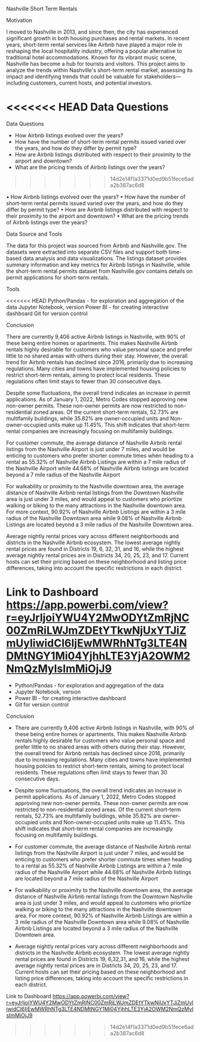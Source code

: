 Nashville Short Term Rentals

Motivation

I moved to Nashville in 2013, and since then, the city has experienced significant growth in both housing purchases and rental markets. In recent years, short-term rental services like Airbnb have played a major role in reshaping the local hospitality industry, offering a popular alternative to traditional hotel accommodations. Known for its vibrant music scene, Nashville has become a hub for tourists and visitors. This project aims to analyze the trends within Nashville's short-term rental market, assessing its impact and identifying trends that could be valuable for stakeholders—including customers, current hosts, and potential investors.

<<<<<<< HEAD
Data Questions
=======
Data Questions 

* How Airbnb listings evolved over the years?
* How have the number of short-term rental permits issued varied over the years, and how do they differ by permit type?
* How are Airbnb listings distributed with respect to their proximity to the airport and downtown? 
* What are the pricing trends of Airbnb listings over the years?

>>>>>>> 14d2e14f1a3371d0ed9b51fece6ada2b387ac6d8

• How Airbnb listings evolved over the years? • How have the number of short-term rental permits issued varied over the years, and how do they differ by permit type? • How are Airbnb listings distributed with respect to their proximity to the airport and downtown? • What are the pricing trends of Airbnb listings over the years?

Data Source and Tools

The data for this project was sourced from Airbnb and Nashville.gov. The datasets were extracted into separate CSV files and support both time-based data analysis and data visualizations. The listings dataset provides summary information and key metrics for Airbnb listings in Nashville, while the short-term rental permits dataset from Nashville.gov contains details on permit applications for short-term rentals.

Tools

<<<<<<< HEAD
Python/Pandas - for exploration and aggregation of the data Jupyter Notebook, version Power BI - for creating interactive dashboard Git for version control

Conclusion

There are currently 9,406 active Airbnb listings in Nashville, with 90% of these being entire homes or apartments. This makes Nashville Airbnb rentals highly desirable for customers who value personal space and prefer little to no shared areas with others during their stay. However, the overall trend for Airbnb rentals has declined since 2016, primarily due to increasing regulations. Many cities and towns have implemented housing policies to restrict short-term rentals, aiming to protect local residents. These regulations often limit stays to fewer than 30 consecutive days.

Despite some fluctuations, the overall trend indicates an increase in permit applications. As of January 1, 2022, Metro Codes stopped approving new non-owner permits. These non-owner permits are now restricted to non-residential zoned areas. Of the current short-term rentals, 52.73% are multifamily buildings, while 35.82% are owner-occupied units and Non-owner-occupied units make up 11.45%. This shift indicates that short-term rental companies are increasingly focusing on multifamily buildings.

For customer commute, the average distance of Nashville Airbnb rental listings from the Nashville Airport is just under 7 miles, and would be enticing to customers who prefer shorter commute times when heading to a rental as 55.32% of Nashville Airbnb Listings are within a 7 mile radius of the Nashville Airport while 44.68% of Nashville Airbnb listings are located beyond a 7 mile radius of the Nashville Airport

For walkability or proximity to the Nashville downtown area, the average distance of Nashville Airbnb rental listings from the Downtown Nashville area is just under 3 miles, and would appeal to customers who priortize walking or biking to the many attractions in the Nashville downtown area. For more context, 90.92% of Nashville Airbnb Listings are within a 3 mile radius of the Nashville Downtown area while 9.08% of Nashville Airbnb Listings are located beyond a 3 mile radius of the Nashville Downtown area.

Average nightly rental prices vary across different neighborhoods and districts in the Nashville Airbnb ecosystem. The lowest average nightly rental prices are found in Districts 19, 6, 32, 31, and 16, while the highest average nightly rental prices are in Districts 34, 20, 25, 23, and 17. Current hosts can set their pricing based on these neighborhood and listing price differences, taking into account the specific restrictions in each district.

Link to Dashboard https://app.powerbi.com/view?r=eyJrIjoiYWU4Y2MwODYtZmRjNC00ZmRiLWJmZDEtYTkwNjUxYTJiZmUyIiwidCI6IjEwMWRhNTg3LTE4NDMtNGY1Mi04YjhhLTE3YjA2OWM2NmQzMyIsImMiOjJ9
=======
* Python/Pandas - for exploration and aggregation of the data
* Jupyter Notebook, version
* Power BI - for creating interactive dashboard
* Git for version control

Conclusion

* There are currently 9,406 active Airbnb listings in Nashville, with 90% of these being entire homes or apartments. This makes Nashville Airbnb rentals highly desirable for customers who value personal space and prefer little to no shared areas with others during their stay. However, the overall trend for Airbnb rentals has declined since 2016, primarily due to increasing regulations. Many cities and towns have implemented housing policies to restrict short-term rentals, aiming to protect local residents. These regulations often limit stays to fewer than 30 consecutive days.
   
* Despite some fluctuations, the overall trend indicates an increase in permit applications. As of January 1, 2022, Metro Codes stopped approving new non-owner permits. These non-owner permits are now restricted to non-residential zoned areas. Of the current short-term rentals, 52.73% are multifamily buildings, while 35.82% are owner-occupied units and Non-owner-occupied units make up 11.45%. This shift indicates that short-term rental companies are increasingly focusing on multifamily buildings.

* For customer commute, the average distance of Nashville Airbnb rental listings from the Nashville Airport is just under 7 miles, and would be enticing to customers who prefer shorter commute times when heading to a rental as 55.32% of Nashville Airbnb Listings are within a 7 mile radius of the Nashville Airport while 44.68% of Nashville Airbnb listings are located beyond a 7 mile radius of the Nashville Airport

* For walkability or proximity to the Nashville downtown area, the average distance of Nashville Airbnb rental listings from the Downtown Nashville area is just under 3 miles, and would appeal to customers who priortize walking or biking to the many attractions in the Nashville downtown area. For more context, 90.92% of Nashville Airbnb Listings are within a 3 mile radius of the Nashville Downtown area while 9.08% of Nashville Airbnb Listings are located beyond a 3 mile radius of the Nashville Downtown area.

* Average nightly rental prices vary across different neighborhoods and districts in the Nashville Airbnb ecosystem. The lowest average nightly rental prices are found in Districts 19, 6,32,31, and 16, while the highest average nightly rental prices are in Districts 34, 20, 25, 23, and 17. Current hosts can set their pricing based on these neighborhood and listing price differences, taking into account the specific restrictions in each district.

Link to Dashboard
https://app.powerbi.com/view?r=eyJrIjoiYWU4Y2MwODYtZmRjNC00ZmRiLWJmZDEtYTkwNjUxYTJiZmUyIiwidCI6IjEwMWRhNTg3LTE4NDMtNGY1Mi04YjhhLTE3YjA2OWM2NmQzMyIsImMiOjJ9
>>>>>>> 14d2e14f1a3371d0ed9b51fece6ada2b387ac6d8
